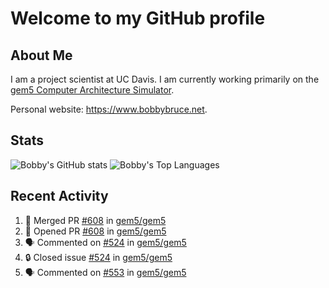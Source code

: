 # Welcome to my GitHub profile

## About Me

I am a project scientist at UC Davis. I am currently working primarily on the [gem5 Computer Architecture Simulator](https://github.com/gem5).

Personal website: <https://www.bobbybruce.net>.

## Stats

![Bobby's GitHub stats](https://github-readme-stats.vercel.app/api?username=bobbyrbruce&show_icons=true&theme=responsive&include_all_commits=true&count_private=true&show=reviews&disable_animations=true)
![Bobby's Top Languages ](https://github-readme-stats.vercel.app/api/top-langs/?username=bobbyrbruce&layout=compact&theme=responsive&count_private=true&langs_count=10&disable_animations=true)

## Recent Activity

<!--START_SECTION:activity-->
1. 🎉 Merged PR [#608](https://github.com/gem5/gem5/pull/608) in [gem5/gem5](https://github.com/gem5/gem5)
2. 💪 Opened PR [#608](https://github.com/gem5/gem5/pull/608) in [gem5/gem5](https://github.com/gem5/gem5)
3. 🗣 Commented on [#524](https://github.com/gem5/gem5/issues/524#issuecomment-1828710940) in [gem5/gem5](https://github.com/gem5/gem5)
4. 🔒 Closed issue [#524](https://github.com/gem5/gem5/issues/524) in [gem5/gem5](https://github.com/gem5/gem5)
5. 🗣 Commented on [#553](https://github.com/gem5/gem5/pull/553#issuecomment-1828694457) in [gem5/gem5](https://github.com/gem5/gem5)
<!--END_SECTION:activity-->
